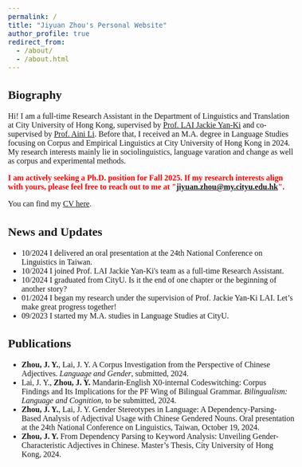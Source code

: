 ```yaml
---
permalink: /
title: "Jiyuan Zhou's Personal Website"
author_profile: true
redirect_from: 
  - /about/
  - /about.html
---
```


<style>
  body {
    font-family: Georgia, serif;
    font-size: 16px;
  }
</style>

## Biography
Hi! I am a full-time Research Assistant in the Department of Linguistics and Translation at City University of Hong Kong, supervised by [Prof. LAI Jackie Yan-Ki](https://sites.google.com/view/jyklai) and co-supervised by [Prof. Aini Li](https://ainili-linguist.github.io/index.html). Before that, I received an M.A. degree in Language Studies focusing on Corpus and Empirical Linguistics at City University of Hong Kong in 2024. My research interests mainly lie in sociolinguistics, language varation and change as well as corpus and experimental methods.

<span style="color:red;">**I am actively seeking a Ph.D. position for Fall 2025. If my research interests align with yours, please feel free to reach out to me at "jiyuan.zhou@my.cityu.edu.hk".**</span>

You can find my [CV here](https://jiyuan-zhou.github.io/cv/).

## News and Updates
- 10/2024 I delivered an oral presentation at the 24th National Conference on Linguistics in Taiwan.
- 10/2024 I joined Prof. LAI Jackie Yan-Ki's team as a full-time Research Assistant.
- 10/2024 I graduated from CityU. Is it the end of one chapter or the beginning of another story?
- 01/2024 I began my research under the supervision of Prof. Jackie Yan-Ki LAI. Let’s make great progress together!
- 09/2023 I started my M.A. studies in Language Studies at CityU.

## Publications
-	**Zhou, J. Y.**, Lai, J. Y. A Corpus Investigation from the Perspective of Chinese Adjectives. *Language and Gender*, submitted, 2024.
-	Lai, J. Y., **Zhou, J. Y.** Mandarin-English X0-internal Codeswitching: Corpus Findings and Its Implications for the PF Wing of Bilingual Grammar. *Bilingualism: Language and Cognition*, to be submitted, 2024.
-	**Zhou, J. Y.**, Lai, J. Y. Gender Stereotypes in Language: A Dependency-Parsing-Based Analysis of Adjectival Usage with Chinese Gendered Nouns. Oral presentation at the 24th National Conference on Linguistics, Taiwan, October 19, 2024.
-	**Zhou, J. Y.** From Dependency Parsing to Keyword Analysis: Unveiling Gender-Characteristic Adjectives in Chinese. Master’s Thesis, City University of Hong Kong, 2024.
